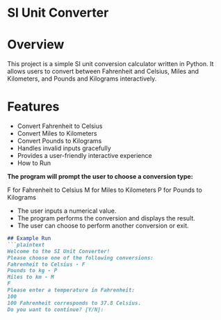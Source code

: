 # SI Unit Converter

# Overview

This project is a simple SI unit conversion calculator written in Python. It allows users to convert between Fahrenheit and Celsius, Miles and Kilometers, and Pounds and Kilograms interactively.

# Features
- Convert Fahrenheit to Celsius
- Convert Miles to Kilometers
- Convert Pounds to Kilograms
- Handles invalid inputs gracefully
- Provides a user-friendly interactive experience
- How to Run

**The program will prompt the user to choose a conversion type:**

F for Fahrenheit to Celsius
M for Miles to Kilometers
P for Pounds to Kilograms

- The user inputs a numerical value.
- The program performs the conversion and displays the result.
- The user can choose to perform another conversion or exit.

```markdown
## Example Run  
```plaintext
Welcome to the SI Unit Converter!
Please choose one of the following conversions:
Fahrenheit to Celsius - F
Pounds to kg - P
Miles to km - M
F
Please enter a temperature in Fahrenheit:
100
100 Fahrenheit corresponds to 37.8 Celsius.
Do you want to continue? [Y/N]:

